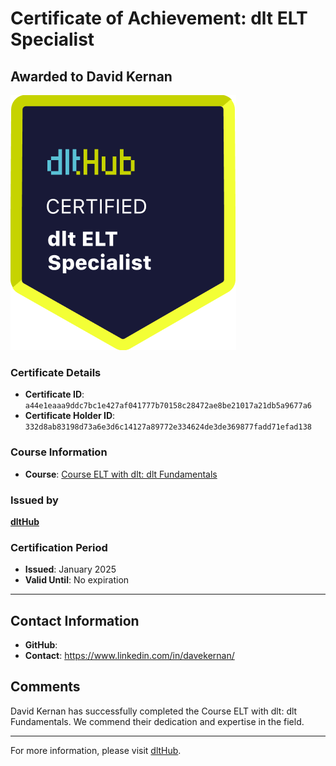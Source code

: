 
# Certificate of Achievement: dlt ELT Specialist

## Awarded to **David Kernan**

![Course Image](../badges/dlt_ELT_specialist.png)

### Certificate Details
- **Certificate ID**: `a44e1eaaa9ddc7bc1e427af041777b70158c28472ae8be21017a21db5a9677a6`
- **Certificate Holder ID**: `332d8ab83198d73a6e3d6c14127a89772e334624de3de369877fadd71efad138`

### Course Information
- **Course**: [Course ELT with dlt: dlt Fundamentals](https://github.com/dlt-hub/dlthub-education/tree/main/courses/dlt_fundamentals_dec_2024)

### Issued by
[**dltHub**](https://dlthub.com/) 

### Certification Period
- **Issued**: January 2025
- **Valid Until**: No expiration

---

## Contact Information
- **GitHub**: 
- **Contact**: https://www.linkedin.com/in/davekernan/

## Comments
David Kernan has successfully completed the Course ELT with dlt: dlt Fundamentals. We commend their dedication and expertise in the field.

---

For more information, please visit [dltHub](https://dlthub.com/).
    